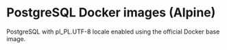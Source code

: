 PostgreSQL Docker images (Alpine)
=================================

PostgreSQL with pl_PL.UTF-8 locale enabled using the official Docker base image.


